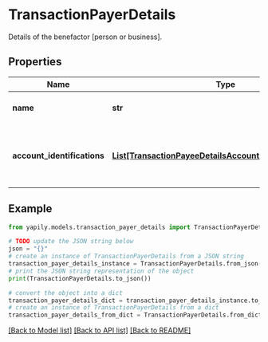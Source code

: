 # TransactionPayerDetails

Details of the benefactor [person or business].

## Properties

Name | Type | Description | Notes
------------ | ------------- | ------------- | -------------
**name** | **str** | The account holder name of the Payer. | [optional] 
**account_identifications** | [**List[TransactionPayeeDetailsAccountIdentificationsInner]**](TransactionPayeeDetailsAccountIdentificationsInner.md) | The account identifications that identify the Payer&#39;s bank account. | [optional] 

## Example

```python
from yapily.models.transaction_payer_details import TransactionPayerDetails

# TODO update the JSON string below
json = "{}"
# create an instance of TransactionPayerDetails from a JSON string
transaction_payer_details_instance = TransactionPayerDetails.from_json(json)
# print the JSON string representation of the object
print(TransactionPayerDetails.to_json())

# convert the object into a dict
transaction_payer_details_dict = transaction_payer_details_instance.to_dict()
# create an instance of TransactionPayerDetails from a dict
transaction_payer_details_from_dict = TransactionPayerDetails.from_dict(transaction_payer_details_dict)
```
[[Back to Model list]](../README.md#documentation-for-models) [[Back to API list]](../README.md#documentation-for-api-endpoints) [[Back to README]](../README.md)


